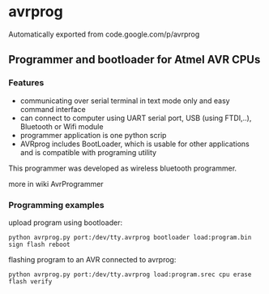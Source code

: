 # avrprog
Automatically exported from code.google.com/p/avrprog
## Programmer and bootloader for Atmel AVR CPUs ##
### Features ###
  * communicating over serial terminal in text mode only and easy command interface
  * can connect to computer using UART serial port, USB (using FTDI,..), Bluetooth or Wifi module
  * programmer application is one python scrip
  * AVRprog includes BootLoader, which is usable for other applications and is compatible with programing utility

This programmer was developed as wireless bluetooth programmer.

more in wiki AvrProgrammer

### Programming examples ###
upload program using bootloader:
```
python avrprog.py port:/dev/tty.avrprog bootloader load:program.bin sign flash reboot
```

flashing program to an AVR connected to avrprog:
```
python avrprog.py port:/dev/tty.avrprog load:program.srec cpu erase flash verify
```
